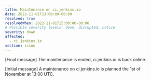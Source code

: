 ```yaml
---
title: Maintenance on ci.jenkins.io
date: 2022-11-01T13:00:00-00:00
resolved: true
resolvedWhen: 2022-11-01T15:00:00-00:00
# Possible severity levels: down, disrupted, notice
severity: down
affected:
  - ci.jenkins.io
section: issue
---
```


[Final message]
The maintenance is ended, ci.jenkins.io is back online.

[Initial message]
A maintenance on ci.jenkins.io is planned the 1st of November at 13:00 UTC.
